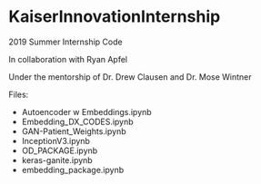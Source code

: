 # KaiserInnovationInternship
2019 Summer Internship Code

In collaboration with Ryan Apfel

Under the mentorship of Dr. Drew Clausen and Dr. Mose Wintner



Files:

* Autoencoder w Embeddings.ipynb 
* Embedding_DX_CODES.ipynb	
* GAN-Patient_Weights.ipynb
* InceptionV3.ipynb
* OD_PACKAGE.ipynb
* keras-ganite.ipynb
* embedding_package.ipynb
